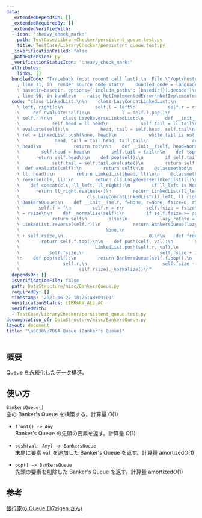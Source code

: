 ```yaml
---
data:
  _extendedDependsOn: []
  _extendedRequiredBy: []
  _extendedVerifiedWith:
  - icon: ':heavy_check_mark:'
    path: TestCase/LibraryChecker/persistent_queue.test.py
    title: TestCase/LibraryChecker/persistent_queue.test.py
  _isVerificationFailed: false
  _pathExtension: py
  _verificationStatusIcon: ':heavy_check_mark:'
  attributes:
    links: []
  bundledCode: "Traceback (most recent call last):\n  File \"/opt/hostedtoolcache/Python/3.10.1/x64/lib/python3.10/site-packages/onlinejudge_verify/documentation/build.py\"\
    , line 71, in _render_source_code_stat\n    bundled_code = language.bundle(stat.path,\
    \ basedir=basedir, options={'include_paths': [basedir]}).decode()\n  File \"/opt/hostedtoolcache/Python/3.10.1/x64/lib/python3.10/site-packages/onlinejudge_verify/languages/python.py\"\
    , line 96, in bundle\n    raise NotImplementedError\nNotImplementedError\n"
  code: "class LinkedList:\n\n    class LazyConcatLinkedList:\n        def __init__(self,\
    \ left, right):\n            self.l = left\n            self.r = right\n\n   \
    \     def evaluate(self):\n            l = self.l.pop()\n            return LinkedList.concat(l,\
    \ self.r)\n\n    class LazyReverseLinkedList:\n        def __init__(self, ll):\n\
    \            self.head = ll.head\n            self.tail = ll.tail\n\n        def\
    \ evaluate(self):\n            head, tail = self.head, self.tail\n           \
    \ ret = LinkedList.push(None, head)\n            while tail is not None:\n   \
    \             head, tail = tail.head, tail.tail\n                ret = LinkedList.push(ret,\
    \ head)\n            return ret\n\n    def __init__(self, head=None, tail=None):\n\
    \        self.head = head\n        self.tail = tail\n\n    def top(self):\n  \
    \      return self.head\n\n    def pop(self):\n        if self.tail is not None:\n\
    \            self.tail = self.tail.evaluate()\n        return self.tail\n\n  \
    \  def evaluate(self):\n        return self\n\n    @classmethod\n    def push(cls,\
    \ ll, head):\n        return LinkedList(head, ll)\n\n    @classmethod\n    def\
    \ reverse(cls, ll):\n        return cls.LazyReverseLinkedList(ll)\n\n    @classmethod\n\
    \    def concat(cls, ll_left, ll_right):\n        if ll_left is None:\n      \
    \      return ll_right.evaluate()\n        return LinkedList(ll_left.head,\n \
    \                         cls.LazyConcatLinkedList(ll_left, ll_right))\n\n\nclass\
    \ BankersQueue:\n    def __init__(self, f=None, r=None, fsize=0, rsize=0):\n \
    \       self.f = f\n        self.r = r\n        self.fsize = fsize\n        self.rsize\
    \ = rsize\n\n    def _normalize(self):\n        if self.fsize >= self.rsize:\n\
    \            return self\n        else:\n            lazy_rotate = LinkedList.concat(self.f,\
    \ LinkedList.reverse(self.r))\n            return BankersQueue(lazy_rotate,\n\
    \                                None,\n                                self.fsize\
    \ + self.rsize,\n                                0)\n\n    def front(self):\n\
    \        return self.f.top()\n\n    def push(self, val):\n        return BankersQueue(self.f,\n\
    \                            LinkedList.push(self.r, val),\n                 \
    \           self.fsize,\n                            self.rsize + 1)._normalize()\n\
    \n    def pop(self):\n        return BankersQueue(self.f.pop(),\n            \
    \                self.r,\n                            self.fsize - 1,\n      \
    \                      self.rsize)._normalize()\n"
  dependsOn: []
  isVerificationFile: false
  path: DataStructure/misc/BankersQueue.py
  requiredBy: []
  timestamp: '2021-06-27 18:25:48+09:00'
  verificationStatus: LIBRARY_ALL_AC
  verifiedWith:
  - TestCase/LibraryChecker/persistent_queue.test.py
documentation_of: DataStructure/misc/BankersQueue.py
layout: document
title: "\u6C38\u7D9A Queue (Banker's Queue)"
---
```


## 概要
Queue を永続化したデータ構造。

## 使い方
`BankersQueue()`  
空の Banker's Queue を構築する。計算量 $O(1)$

- `front() -> Any`  
Banker's Queue の先頭の要素を返す。計算量 $O(1)$

- `push(val: Any) -> BankersQueue`  
末尾に要素 `val` を追加した Banker's Queue を返す。計算量 $\mathrm{amortized} O(1)$

- `pop() -> BankersQueue`  
先頭の要素を削除した Banker's Queue を返す。計算量 $\mathrm{amortized} O(1)$

## 参考
[銀行家の Queue (37zigen さん)](https://37zigen.com/bankers-queue/)
